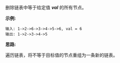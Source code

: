 删除链表中等于给定值 **_val_** 的所有节点。

**示例:**

```
输入: 1->2->6->3->4->5->6, val = 6
输出: 1->2->3->4->5
```

**思路:**

遍历链表，将不等于目标值的节点重组为一条新的链表。
